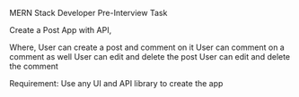 MERN Stack Developer
Pre-Interview Task

Create a Post App with API,

Where,
User can create a post and comment on it
User can comment on a comment as well
User can edit and delete the post
User can edit and delete the comment



Requirement:
Use any UI and API library to create the app
